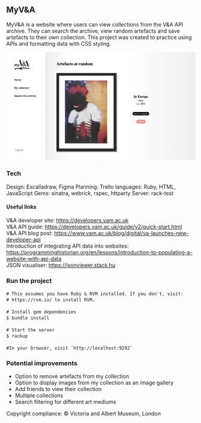 ## MyV&A 

MyV&A is a website where users can view collections from the V&A API archive. They can search the archive, view random artefacts and save artefacts to their own collection.
This project was created to practice using APIs and formatting data with CSS styling.

<img src="https://github.com/annamaggg/VAM_API_display/blob/main/public/Site-screenshot.png" width="861" alt="img"/>

### Tech

Design: Excalladraw, Figma
Planning: Trello
languages: Ruby, HTML, JavaScript
Gems: sinatra, webrick, rspec, httparty
Server: rack-test

#### Useful links

V&A developer site: https://developers.vam.ac.uk <br>
V&A API guide: https://developers.vam.ac.uk/guide/v2/quick-start.html <br>
V&A API blog post: https://www.vam.ac.uk/blog/digital/va-launches-new-developer-api <br>
Introduction of integrating API data into websites: https://programminghistorian.org/en/lessons/introduction-to-populating-a-website-with-api-data <br>
JSON visualiser: https://jsonviewer.stack.hu <br>

### Run the project

```shell
# This assumes you have Ruby & RVM installed. If you don't, visit:
# https://rvm.io/ to install RVM.

# Install gem dependencies 
$ bundle install

# Start the server
$ rackup

#In your browser, visit `http://localhost:9292` 
```


### Potential improvements

- Option to remove artefacts from my collection
- Option to display images from my collection as an image gallery
- Add friends to view their collection
- Multiple collections
- Search filtering for different art mediums


Copyright compliance:
© Victoria and Albert Museum, London
